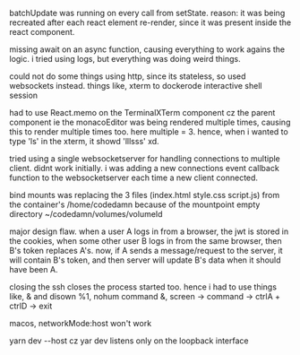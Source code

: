 batchUpdate was running on every call from setState.
reason: it was being recreated after each react element re-render, since it was present inside the react component.


missing await on an async function, causing everything to work agains the logic. i tried using logs, but everything was doing weird things.


could not do some things using http, since its stateless, so used websockets instead.
things like, xterm to dockerode interactive shell session

had to use React.memo on the TerminalXTerm component cz the parent component ie the monacoEditor was being rendered multiple times, causing this to render multiple times too. here multiple = 3.
hence, when i wanted to type 'ls' in the xterm, it showd 'lllsss' xd.


tried using a single websocketserver for handling connections to multiple client. didnt work initially.
i was adding a new connections event callback function to the websocketserver each time a new client connected.


bind mounts was replacing the 3 files (index.html style.css script.js) from the container's /home/codedamn because of the mountpoint empty directory ~/codedamn/volumes/volumeId

major design flaw.
when a user A logs in from a browser, the jwt is stored in the cookies, when some other user B logs in from the same browser, then B's token replaces A's.
now, if A sends a message/request to the server, it will contain B's token, and then server will update B's data when it should have been A.

closing the ssh closes the process started too. hence i had to use things like,
& and disown %1,
nohum command &,
screen -> command -> ctrlA + ctrlD -> exit 


macos, networkMode:host won't work

yarn dev --host 
cz yar dev listens only on the loopback interface